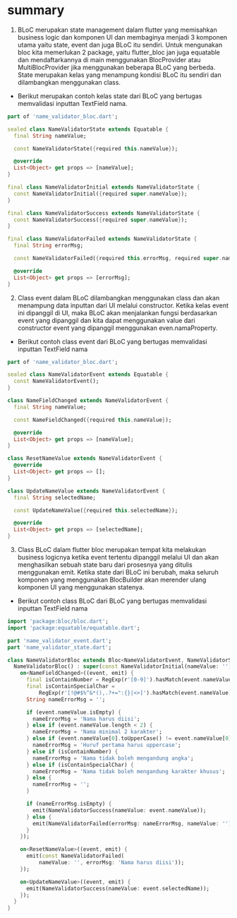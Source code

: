 # summary

1. BLoC merupakan state management dalam flutter yang memisahkan business logic dan komponen UI dan membaginya menjadi 3 komponen utama yaitu state, event dan juga BLoC itu sendiri. Untuk mengunakan bloc kita memerlukan 2 package, yaitu flutter_bloc jan juga equatable dan mendaftarkannya di main menggunakan BlocProvider atau MultiBlocProvider jika menggunakan beberapa BLoC yang berbeda. State merupakan kelas yang menampung kondisi BLoC itu sendiri dan dilambangkan menggunakan class.

- Berikut merupakan contoh kelas state dari BLoC yang bertugas memvalidasi inputtan TextField nama.

```dart
part of 'name_validator_bloc.dart';

sealed class NameValidatorState extends Equatable {
  final String nameValue;

  const NameValidatorState({required this.nameValue});

  @override
  List<Object> get props => [nameValue];
}

final class NameValidatorInitial extends NameValidatorState {
  const NameValidatorInitial({required super.nameValue});
}

final class NameValidatorSuccess extends NameValidatorState {
  const NameValidatorSuccess({required super.nameValue});
}

final class NameValidatorFailed extends NameValidatorState {
  final String errorMsg;

  const NameValidatorFailed({required this.errorMsg, required super.nameValue});

  @override
  List<Object> get props => [errorMsg];
}
```

2. Class event dalam BLoC dilambangkan menggunakan class dan akan menampung data inputtan dari UI melalui constructor. Ketika kelas event ini dipanggil di UI, maka BLoC akan menjalankan fungsi berdasarkan event yang dipanggil dan kita dapat menggunakan value dari constructor event yang dipanggil menggunakan even.namaProperty.  

- Berikut contoh class event dari BLoC yang bertugas memvalidasi inputtan TextField nama

```dart
part of 'name_validator_bloc.dart';

sealed class NameValidatorEvent extends Equatable {
  const NameValidatorEvent();
}

class NameFieldChanged extends NameValidatorEvent {
  final String nameValue;

  const NameFieldChanged({required this.nameValue});

  @override
  List<Object> get props => [nameValue];
}

class ResetNameValue extends NameValidatorEvent {
  @override
  List<Object> get props => [];
}

class UpdateNameValue extends NameValidatorEvent {
  final String selectedName;

  const UpdateNameValue({required this.selectedName});

  @override
  List<Object> get props => [selectedName];
}

```

3. Class BLoC dalam flutter bloc merupakan tempat kita melakukan business logicnya ketika event tertentu dipanggil melalui UI dan akan menghasilkan sebuah state baru dari prosesnya yang ditulis menggunakan emit. Ketika state dari BLoC ini berubah, maka seluruh komponen yang menggunakan BlocBuilder akan merender ulang komponen UI yang menggunakan statenya.

- Berikut contoh class BLoC dari BLoC yang bertugas memvalidasi inputtan TextField nama

```dart
import 'package:bloc/bloc.dart';
import 'package:equatable/equatable.dart';

part 'name_validator_event.dart';
part 'name_validator_state.dart';

class NameValidatorBloc extends Bloc<NameValidatorEvent, NameValidatorState> {
  NameValidatorBloc() : super(const NameValidatorInitial(nameValue: '')) {
    on<NameFieldChanged>((event, emit) {
      final isContainNumber = RegExp(r'[0-9]').hasMatch(event.nameValue);
      final isContainSpecialChar =
          RegExp(r'[!@#$%^&*(),.?+=":{}|<>]').hasMatch(event.nameValue);
      String nameErrorMsg = '';

      if (event.nameValue.isEmpty) {
        nameErrorMsg = 'Nama harus diisi';
      } else if (event.nameValue.length < 2) {
        nameErrorMsg = 'Nama minimal 2 karakter';
      } else if (event.nameValue[0].toUpperCase() != event.nameValue[0]) {
        nameErrorMsg = 'Huruf pertama harus uppercase';
      } else if (isContainNumber) {
        nameErrorMsg = 'Nama tidak boleh mengandung angka';
      } else if (isContainSpecialChar) {
        nameErrorMsg = 'Nama tidak boleh mengandung karakter khusus';
      } else {
        nameErrorMsg = '';
      }

      if (nameErrorMsg.isEmpty) {
        emit(NameValidatorSuccess(nameValue: event.nameValue));
      } else {
        emit(NameValidatorFailed(errorMsg: nameErrorMsg, nameValue: ''));
      }
    });

    on<ResetNameValue>((event, emit) {
      emit(const NameValidatorFailed(
          nameValue: '', errorMsg: 'Nama harus diisi'));
    });

    on<UpdateNameValue>((event, emit) {
      emit(NameValidatorSuccess(nameValue: event.selectedName));
    });
  }
}
```